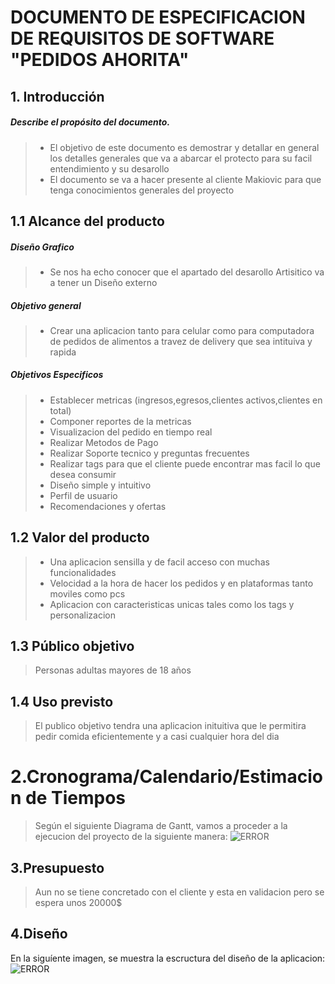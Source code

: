 # DOCUMENTO DE ESPECIFICACION DE REQUISITOS DE SOFTWARE "PEDIDOS AHORITA"
## 1. Introducción 
##### Describe el propósito del documento.
>* El objetivo de este documento es demostrar y detallar en general los detalles generales que va a abarcar el protecto para su facil entendimiento y su desarollo
>* El documento se va a hacer presente al cliente Makiovic para que tenga conocimientos generales del proyecto
## 1.1 Alcance del producto 
##### Diseño Grafico
>* Se nos ha echo conocer que el apartado del desarollo Artisitico va a tener un Diseño externo
##### Objetivo general
>* Crear una aplicacion tanto para celular como para computadora de pedidos de alimentos a travez de delivery que sea intituiva y rapida 
##### Objetivos Especificos
>* Establecer metricas (ingresos,egresos,clientes activos,clientes en total)
>* Componer reportes de la metricas
>* Visualizacion del pedido en tiempo real 
>* Realizar Metodos de Pago
>* Realizar Soporte tecnico y preguntas frecuentes
>* Realizar tags para que el cliente puede encontrar mas facil lo que desea consumir 
>* Diseño simple y intuitivo 
>* Perfil de usuario
>* Recomendaciones y ofertas
## 1.2 Valor del producto 
>* Una aplicacion sensilla y de facil acceso con muchas funcionalidades 
>* Velocidad a la hora de hacer los pedidos y en plataformas tanto moviles como pcs 
>* Aplicacion con caracteristicas unicas tales como los tags y personalizacion
## 1.3 Público objetivo 
>  Personas adultas mayores de 18 años 
## 1.4 Uso previsto 
> El publico objetivo tendra una aplicacion inituitiva que le permitira pedir comida eficientemente y a casi cualquier hora del dia
# 2.Cronograma/Calendario/Estimacion de Tiempos
> Según el siguiente Diagrama de Gantt, vamos a proceder a la ejecucion del proyecto de la siguiente manera:
![ERROR](https://github.com/josue-balbontin/UCB-Prueba1/blob/cascada/grantt.png)
## 3.Presupuesto 
> Aun no se tiene concretado con el cliente y esta en validacion pero se espera unos 20000$
## 4.Diseño
En la siguíente imagen, se muestra la escructura del diseño de la aplicacion:
![ERROR](https://github.com/josue-balbontin/UCB-Prueba1/blob/cascada/Imagen%20de%20la%20app.jpeg)
